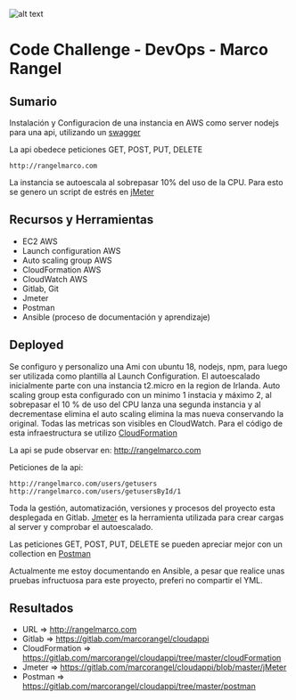 ![alt text](http://rangelmarco.com/images/logo.png) 
# Code Challenge - DevOps - Marco Rangel

## Sumario
Instalación y Configuracion de una instancia en AWS como server nodejs para una api, utilizando un [swagger](https://gitlab.com/marcorangel/cloudappi/tree/master/api)

La api obedece peticiones GET, POST, PUT, DELETE

```
http://rangelmarco.com
```

La instancia se autoescala al sobrepasar 10% del uso de la CPU. Para esto se genero un script de estrés en [jMeter](https://gitlab.com/marcorangel/cloudappi/blob/master/jMeter) 


## Recursos y Herramientas
*  EC2 AWS
*  Launch configuration AWS
*  Auto scaling group AWS
*  CloudFormation AWS
*  CloudWatch AWS
*  Gitlab, Git
*  Jmeter
*  Postman
*  Ansible (proceso de documentación y aprendizaje)


## Deployed
Se configuro y personalizo una Ami con ubuntu 18, nodejs, npm, para luego ser utilizada como plantilla al Launch Configuration. El autoescalado inicialmente parte con una instancia t2.micro en la region de Irlanda. Auto scaling group esta configurado con un minimo 1 instacia y máximo 2, al sobrepasar el 10 % de uso del CPU lanza una segunda instancia y al decrementase elimina el auto scaling elimina la mas nueva conservando la original. Todas las metricas son visibles en CloudWatch. Para el código de esta infraestructura se utilizo [CloudFormation](https://gitlab.com/marcorangel/cloudappi/tree/master/cloudFormation)

La api se pude observar en: http://rangelmarco.com

Peticiones de la api:
```
http://rangelmarco.com/users/getusers
http://rangelmarco.com/users/getusersById/1

```
Toda la gestión, automatización, versiones y procesos del proyecto esta desplegada en Gitlab. [Jmeter](https://gitlab.com/marcorangel/cloudappi/blob/master/jMeter) es la herramienta utilizada para crear cargas al server y comprobar el autoescalado.

Las peticiones GET, POST, PUT, DELETE se pueden apreciar mejor con un collection en [Postman](https://gitlab.com/marcorangel/cloudappi/tree/master/postman)

Actualmente me estoy documentando en Ansible, a pesar que realice unas pruebas infructuosa para este proyecto, preferi no compartir el YML.

## Resultados
*  URL => http://rangelmarco.com
*  Gitlab => https://gitlab.com/marcorangel/cloudappi
*  CloudFormation => https://gitlab.com/marcorangel/cloudappi/tree/master/cloudFormation
*  Jmeter => https://gitlab.com/marcorangel/cloudappi/blob/master/jMeter
*  Postman => https://gitlab.com/marcorangel/cloudappi/tree/master/postman


